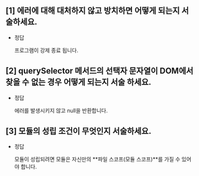 ## **[1] 에러에 대해 대처하지 않고 방치하면 어떻게 되는지 서술하세요.**

- 정답

  프로그램이 강제 종료 됩니다.

## **[2] querySelector 메서드의 선택자 문자열이 DOM에서 찾을 수 없는 경우 어떻게 되는지 서술 하세요.**

- 정답

  에러를 발생시키지 않고 null을 반환합니다.

## **[3] 모듈의 성립 조건이 무엇인지 서술하세요.**

- 정답

  모듈이 성립되려면 모듈은 자신만의 **파일 스코프(모듈 스코프)**를 가질 수 있어야 합니다.